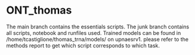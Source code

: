 # ONT_thomas

The main branch contains the essentials scripts.
The junk branch contains all scripts, notebook and runfiles used.
Trained models can be found in /home/tcastiglione/thomas_trna/models/ on upnaesrv1.
please refer to the methods report to get which script corresponds to which task.
